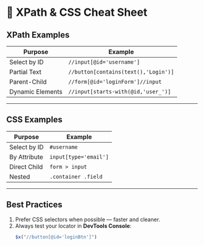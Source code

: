 # 📍 XPath & CSS Cheat Sheet

## **XPath Examples**
| Purpose | Example |
|----------|---------|
| Select by ID | `//input[@id='username']` |
| Partial Text | `//button[contains(text(),'Login')]` |
| Parent-Child | `//form[@id='loginForm']//input` |
| Dynamic Elements | `//input[starts-with(@id,'user_')]` |

---

## **CSS Examples**
| Purpose | Example |
|----------|---------|
| Select by ID | `#username` |
| By Attribute | `input[type='email']` |
| Direct Child | `form > input` |
| Nested | `.container .field` |

---

## **Best Practices**
1. Prefer CSS selectors when possible — faster and cleaner.
2. Always test your locator in **DevTools Console**:
   ```javascript
   $x("//button[@id='loginBtn']")
